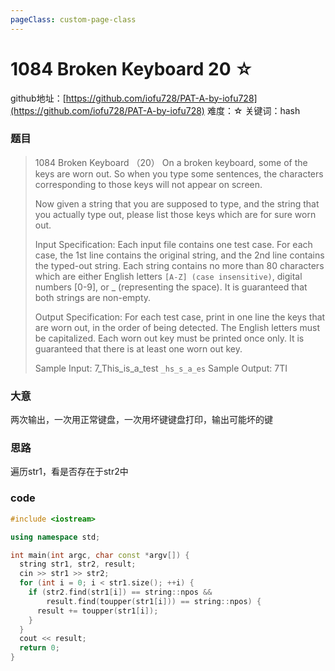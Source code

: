 ```yaml
---
pageClass: custom-page-class
---
```


# 1084 Broken Keyboard 20 ☆

github地址：[https://github.com/iofu728/PAT-A-by-iofu728](https://github.com/iofu728/PAT-A-by-iofu728)
难度：☆
关键词：hash

### 题目

> 1084 Broken Keyboard （20）
> On a broken keyboard, some of the keys are worn out. So when you type some sentences, the characters corresponding to those keys will not appear on screen.
>
> Now given a string that you are supposed to type, and the string that you actually type out, please list those keys which are for sure worn out.
>
> Input Specification:
> Each input file contains one test case. For each case, the 1st line contains the original string, and the 2nd line contains the typed-out string. Each string contains no more than 80 characters which are either English letters `[A-Z] (case insensitive)`, digital numbers [0-9], or _ (representing the space). It is guaranteed that both strings are non-empty.
>
> Output Specification:
> For each test case, print in one line the keys that are worn out, in the order of being detected. The English letters must be capitalized. Each worn out key must be printed once only. It is guaranteed that there is at least one worn out key.
>
> Sample Input:
> 7_This_is_a_test
> `_hs_s_a_es`
> Sample Output:
> 7TI

### 大意
两次输出，一次用正常键盘，一次用坏键键盘打印，输出可能坏的键

### 思路
遍历str1，看是否存在于str2中

### code
```cpp
#include <iostream>

using namespace std;

int main(int argc, char const *argv[]) {
  string str1, str2, result;
  cin >> str1 >> str2;
  for (int i = 0; i < str1.size(); ++i) {
    if (str2.find(str1[i]) == string::npos &&
        result.find(toupper(str1[i])) == string::npos) {
      result += toupper(str1[i]);
    }
  }
  cout << result;
  return 0;
}

```
